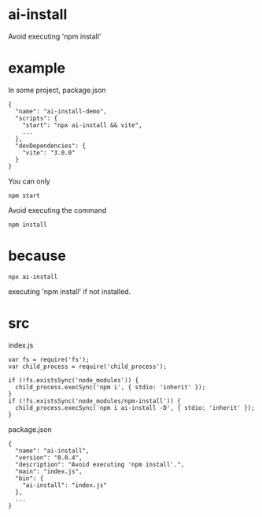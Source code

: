 # ai-install
Avoid executing 'npm install'
# example
In some project, package.json
```
{
  "name": "ai-install-demo",
  "scripts": {
    "start": "npx ai-install && vite",
    ...
  },
  "devDependencies": {
    "vite": "3.0.0"
  }
}
```
You can only 
```
npm start
```
Avoid executing the command
```
npm install
```
# because
```
npx ai-install
```
executing 'npm install' if not installed.
# src
index.js
```
var fs = require('fs');
var child_process = require('child_process');

if (!fs.existsSync('node_modules')) {
  child_process.execSync('npm i', { stdio: 'inherit' });
}
if (!fs.existsSync('node_modules/npm-install')) {
  child_process.execSync('npm i ai-install -D', { stdio: 'inherit' });
}
```
package.json
```
{
  "name": "ai-install",
  "version": "0.0.4",
  "description": "Avoid executing 'npm install'.",
  "main": "index.js",
  "bin": {
    "ai-install": "index.js"
  },
  ...
}
```
